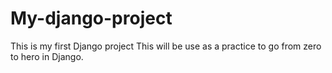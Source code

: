 # My-django-project
This is my first Django project 
This will be use as a practice to go from zero to hero in Django. 
